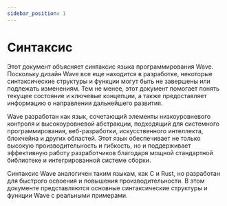 ```yaml
---
sidebar_position: 1
---
```


# Синтаксис

Этот документ объясняет синтаксис языка программирования Wave. Поскольку дизайн Wave все еще находится в разработке, некоторые синтаксические структуры и функции могут быть не завершены или подлежать изменениям.
Тем не менее, этот документ помогает понять текущее состояние и ключевые концепции, а также предоставляет информацию о направлении дальнейшего развития.

Wave разработан как язык, сочетающий элементы низкоуровневого контроля и высокоуровневой абстракции, подходящий для системного программирования, веб-разработки, искусственного интеллекта, блокчейна и других областей.
Этот язык обеспечивает не только высокую производительность и гибкость, но и поддерживает эффективную работу разработчиков благодаря мощной стандартной библиотеке и интегрированной системе сборки.

Синтаксис Wave аналогичен таким языкам, как C и Rust, но разработан для быстрого освоения и повышения производительности.
В этом документе представляются основные синтаксические структуры и функции Wave с реальными примерами.